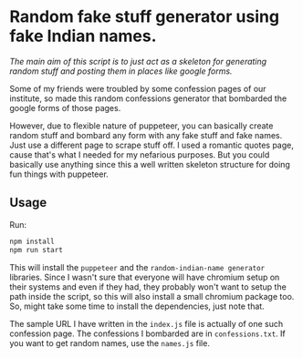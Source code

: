 # Random fake stuff generator using fake Indian names.

*The main aim of this script is to just act as a skeleton for generating random stuff and posting them in places like google forms.*

Some of my friends were troubled by some confession pages of our institute, so made this random confessions generator that bombarded the google forms of those pages.

However, due to flexible nature of puppeteer, you can basically create random stuff and bombard any form with any fake stuff and fake names. Just use a different page to scrape stuff off. I used a romantic quotes page, cause that's what I needed for my nefarious purposes. But you could basically use anything since this a well written skeleton structure for doing fun things with puppeteer.

## Usage

Run:

```javascript
npm install
npm run start
```

This will install the `puppeteer` and the `random-indian-name generator` libraries. Since I wasn't sure that everyone will have chromium setup on their systems and even if they had, they probably won't want to setup the path inside the script, so this will also install a small chromium package too. So, might take some time to install the dependencies, just note that.

The sample URL I have written in the `index.js` file is actually of one such confession page. The confessions I bombarded are in `confessions.txt`. If you want to get random names, use the `names.js` file.
